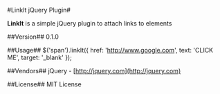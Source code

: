 #LinkIt jQuery Plugin#

**LinkIt** is a simple jQuery plugin to attach links to elements

##Version##
0.1.0

##Usage##
    $('span').linkIt({
      href: 'http://www.google.com',
      text: 'CLICK ME',
      target: '_blank'
    });

##Vendors##
jQuery - [http://jquery.com](http://jquery.com)


##License##
MIT License